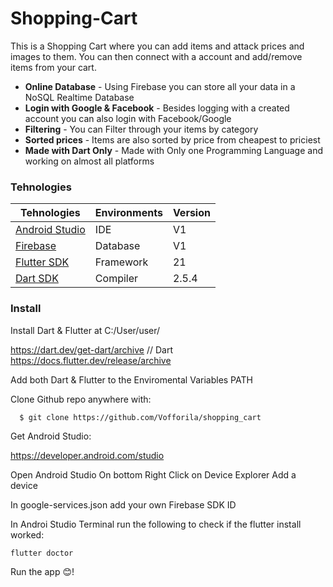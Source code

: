 
# Shopping-Cart

This is a Shopping Cart where you can add items and attack prices and images to them. You can then connect with a account and add/remove items from your cart.

- **Online Database** - Using Firebase you can store all your data in a NoSQL Realtime Database
- **Login with Google & Facebook** - Besides logging with a created account you can also login with Facebook/Google
- **Filtering** - You can Filter through your items by category
- **Sorted prices** - Items are also sorted by price from cheapest to priciest
- **Made with Dart Only** - Made with Only one Programming Language and working on almost all platforms

### Tehnologies

| Tehnologies | Environments | Version | 
|-----|--------------|---------|
| [Android Studio](https://firebase.google.com/)  | IDE | V1 |
| [Firebase](https://firebase.google.com/)  | Database | V1 |
| [Flutter SDK](https://docs.flutter.dev/release/archive?tab=windows) | Framework | 21 |
| [Dart SDK](https://dart.dev/get-dart/archive) | Compiler | 2.5.4 |

### Install

Install Dart & Flutter at C:/User/user/

https://dart.dev/get-dart/archive // Dart
https://docs.flutter.dev/release/archive

Add both Dart & Flutter to the Enviromental Variables PATH

Clone Github repo anywhere with:

```
  $ git clone https://github.com/Vofforila/shopping_cart
```

Get Android Studio:

https://developer.android.com/studio

Open Android Studio
On bottom Right Click on Device Explorer
Add a device

In google-services.json add your own Firebase SDK ID

In Androi Studio Terminal run the following to check if the flutter install worked:

```
flutter doctor
```

Run the app 😊!
